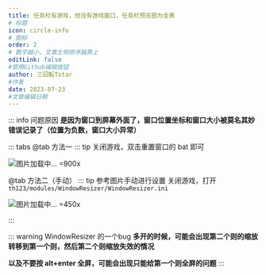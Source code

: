 ```yaml
---
title: 任务栏有游戏，但没有游戏窗口，任务栏预览图为全黑
# 标题
icon: circle-info
# 图标
order: 2
# 数字越小，文章左侧排序越靠上
editLink: false
#禁用Github编辑按钮
author: 三回転Tstar
#作者
date: 2023-07-23
#文章编辑日期
---
```


::: info 问题原因
**是因为窗口到屏幕外面了，窗口位置坐标和窗口大小被莫名其妙错误记录了（位置为负数，窗口大小异常）**

::: tabs
@tab 方法一
::: tip 关闭游戏，双击重置窗口的 bat 即可

![图片加载中... =900x](https://bu.dusays.com/2024/10/26/671cac2eb6a99.webp "关闭游戏，双击重置窗口的 bat ")


@tab 方法二（手动）
::: tip 参考图片手动进行设置
关闭游戏，打开 ```th123/modules/WindowResizer/WindowResizer.ini``` 


![图片加载中... =450x](https://bu.dusays.com/2024/01/21/65accae5e37fe.webp "WindowResizer设置示例")

:::

::: warning WindowResizer 的一个bug
**多开的时候，可能会出现第二个则的缩放转移到第一个则，然后第二个则缩放失效的情况**

**以及不要按 alt+enter 全屏，可能会出现只能给第一个则全屏的问题**
:::
